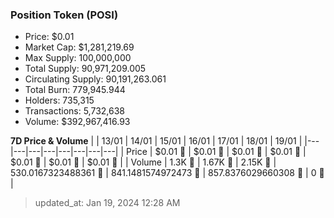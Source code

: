 
  ### Position Token (POSI)
  - Price: $0.01
  - Market Cap: $1,281,219.69
  - Max Supply: 100,000,000
  - Total Supply: 90,971,209.005
  - Circulating Supply: 90,191,263.061
  - Total Burn: 779,945.944
  - Holders: 735,315
  - Transactions: 5,732,638
  - Volume: $392,967,416.93

  **7D Price & Volume**
  | | 13&#x2F;01 | 14&#x2F;01 | 15&#x2F;01 | 16&#x2F;01 | 17&#x2F;01 | 18&#x2F;01 | 19&#x2F;01 |
  |---|---|---|---|---|---|---|---|
  | Price | $0.01 🔻 | $0.01 🔻 | $0.01 🚀 | $0.01 🔻 | $0.01 🔻 | $0.01 🔻 | $0.01 🔻 |
  | Volume | 1.3K 🔻 | 1.67K 🚀 | 2.15K 🚀 | 530.0167323488361 🔻 | 841.1481574972473 🚀 | 857.8376029660308 🚀 | 0 🔻 |

  > updated_at: Jan 19, 2024 12:28 AM
